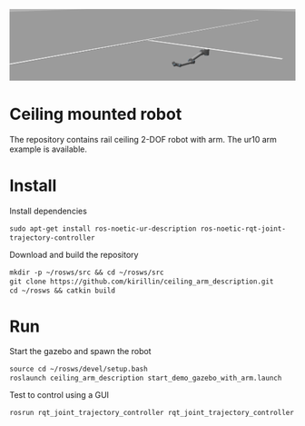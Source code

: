 ![scene pic](docs/figures/ceiling_robot.png)

# Ceiling mounted robot

The repository contains rail ceiling 2-DOF robot with arm. The ur10 arm example is available.

# Install

Install dependencies

    sudo apt-get install ros-noetic-ur-description ros-noetic-rqt-joint-trajectory-controller

Download and build the repository

    mkdir -p ~/rosws/src && cd ~/rosws/src
    git clone https://github.com/kirillin/ceiling_arm_description.git
    cd ~/rosws && catkin build

# Run

Start the gazebo and spawn the robot

    source cd ~/rosws/devel/setup.bash
    roslaunch ceiling_arm_description start_demo_gazebo_with_arm.launch

Test to control using a GUI

    rosrun rqt_joint_trajectory_controller rqt_joint_trajectory_controller 

